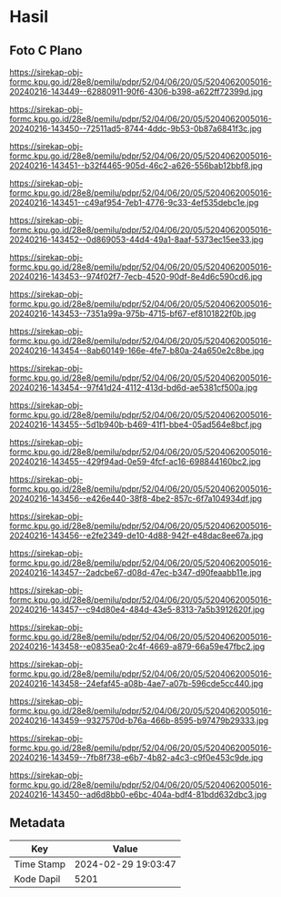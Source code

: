 # Hasil

## Foto C Plano

https://sirekap-obj-formc.kpu.go.id/28e8/pemilu/pdpr/52/04/06/20/05/5204062005016-20240216-143449--62880911-90f6-4306-b398-a622ff72399d.jpg

https://sirekap-obj-formc.kpu.go.id/28e8/pemilu/pdpr/52/04/06/20/05/5204062005016-20240216-143450--72511ad5-8744-4ddc-9b53-0b87a6841f3c.jpg

https://sirekap-obj-formc.kpu.go.id/28e8/pemilu/pdpr/52/04/06/20/05/5204062005016-20240216-143451--b32f4465-905d-46c2-a626-556bab12bbf8.jpg

https://sirekap-obj-formc.kpu.go.id/28e8/pemilu/pdpr/52/04/06/20/05/5204062005016-20240216-143451--c49af954-7eb1-4776-9c33-4ef535debc1e.jpg

https://sirekap-obj-formc.kpu.go.id/28e8/pemilu/pdpr/52/04/06/20/05/5204062005016-20240216-143452--0d869053-44d4-49a1-8aaf-5373ec15ee33.jpg

https://sirekap-obj-formc.kpu.go.id/28e8/pemilu/pdpr/52/04/06/20/05/5204062005016-20240216-143453--974f02f7-7ecb-4520-90df-8e4d6c590cd6.jpg

https://sirekap-obj-formc.kpu.go.id/28e8/pemilu/pdpr/52/04/06/20/05/5204062005016-20240216-143453--7351a99a-975b-4715-bf67-ef8101822f0b.jpg

https://sirekap-obj-formc.kpu.go.id/28e8/pemilu/pdpr/52/04/06/20/05/5204062005016-20240216-143454--8ab60149-166e-4fe7-b80a-24a650e2c8be.jpg

https://sirekap-obj-formc.kpu.go.id/28e8/pemilu/pdpr/52/04/06/20/05/5204062005016-20240216-143454--97f41d24-4112-413d-bd6d-ae5381cf500a.jpg

https://sirekap-obj-formc.kpu.go.id/28e8/pemilu/pdpr/52/04/06/20/05/5204062005016-20240216-143455--5d1b940b-b469-41f1-bbe4-05ad564e8bcf.jpg

https://sirekap-obj-formc.kpu.go.id/28e8/pemilu/pdpr/52/04/06/20/05/5204062005016-20240216-143455--429f94ad-0e59-4fcf-ac16-698844160bc2.jpg

https://sirekap-obj-formc.kpu.go.id/28e8/pemilu/pdpr/52/04/06/20/05/5204062005016-20240216-143456--e426e440-38f8-4be2-857c-6f7a104934df.jpg

https://sirekap-obj-formc.kpu.go.id/28e8/pemilu/pdpr/52/04/06/20/05/5204062005016-20240216-143456--e2fe2349-de10-4d88-942f-e48dac8ee67a.jpg

https://sirekap-obj-formc.kpu.go.id/28e8/pemilu/pdpr/52/04/06/20/05/5204062005016-20240216-143457--2adcbe67-d08d-47ec-b347-d90feaabb11e.jpg

https://sirekap-obj-formc.kpu.go.id/28e8/pemilu/pdpr/52/04/06/20/05/5204062005016-20240216-143457--c94d80e4-484d-43e5-8313-7a5b3912620f.jpg

https://sirekap-obj-formc.kpu.go.id/28e8/pemilu/pdpr/52/04/06/20/05/5204062005016-20240216-143458--e0835ea0-2c4f-4669-a879-66a59e47fbc2.jpg

https://sirekap-obj-formc.kpu.go.id/28e8/pemilu/pdpr/52/04/06/20/05/5204062005016-20240216-143458--24efaf45-a08b-4ae7-a07b-596cde5cc440.jpg

https://sirekap-obj-formc.kpu.go.id/28e8/pemilu/pdpr/52/04/06/20/05/5204062005016-20240216-143459--9327570d-b76a-466b-8595-b97479b29333.jpg

https://sirekap-obj-formc.kpu.go.id/28e8/pemilu/pdpr/52/04/06/20/05/5204062005016-20240216-143459--7fb8f738-e6b7-4b82-a4c3-c9f0e453c9de.jpg

https://sirekap-obj-formc.kpu.go.id/28e8/pemilu/pdpr/52/04/06/20/05/5204062005016-20240216-143450--ad6d8bb0-e6bc-404a-bdf4-81bdd632dbc3.jpg


## Metadata

| Key        | Value               |
| ---------- | ------------------- |
| Time Stamp | 2024-02-29 19:03:47 |
| Kode Dapil | 5201                |



